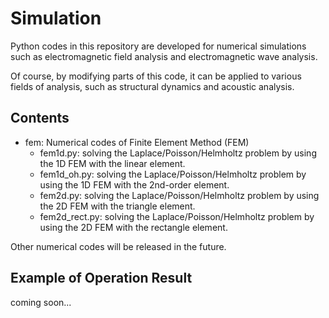 # Simulation

Python codes in this repository are developed for numerical simulations such as electromagnetic field analysis and electromagnetic wave analysis.

Of course, by modifying parts of this code, it can be applied to various fields of analysis, such as structural dynamics and acoustic analysis.

## Contents

* fem: Numerical codes of Finite Element Method (FEM)
    * fem1d.py: solving the Laplace/Poisson/Helmholtz problem by using the 1D FEM with the linear element.
    * fem1d_oh.py: solving the Laplace/Poisson/Helmholtz problem by using the 1D FEM with the 2nd-order element.
    * fem2d.py: solving the Laplace/Poisson/Helmholtz problem by using the 2D FEM with the triangle element.
    * fem2d_rect.py: solving the Laplace/Poisson/Helmholtz problem by using the 2D FEM with the rectangle element.
    
Other numerical codes will be released in the future.

## Example of Operation Result

coming soon...